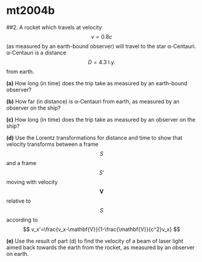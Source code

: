 # mt2004b

##2.
A rocket which travels at velocity $$v=0.8c$$ (as measured by an earth-bound observer) will travel to the star α-Centauri. α-Centauri is a distance $$D=4.3\:\text{l.y.}$$ from earth.

**(a)** How long (in time) does the trip take as measured by an earth-bound observer?

**(b)** How far (in distance) is α-Centauri from earth, as measured by an observer on the ship?

**(c)** How long (in time) does the trip take as measured by an observer on the ship?

**(d)** Use the Lorentz transformations for distance and time to show that velocity transforms between a frame $$S$$ and a frame $$S’$$ moving with velocity $$\mathbf{V}$$ relative to $$S$$ according to
$$
v_x'=\frac{v_x-\mathbf{V}}{1-\frac{\mathbf{V}}{c^2}v_x}
$$

**(e)** Use the result of part (d) to find the velocity of a beam of laser light aimed back towards the earth from the rocket, as measured by an observer on earth.
